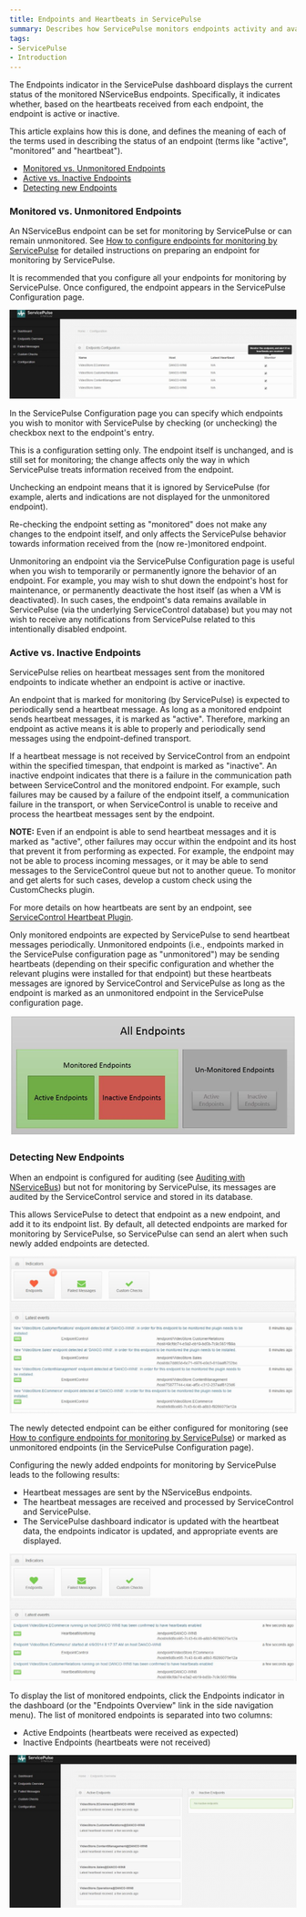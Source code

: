 ```yaml
---
title: Endpoints and Heartbeats in ServicePulse
summary: Describes how ServicePulse monitors endpoints activity and availability using heartbeat messages
tags:
- ServicePulse
- Introduction
---
```


The Endpoints indicator in the ServicePulse dashboard displays the current status of the monitored NServiceBus endpoints. Specifically, it indicates whether, based on the heartbeats received from each endpoint, the endpoint is active or inactive.

This article explains how this is done, and defines the meaning of each of the terms used in describing the status of an endpoint (terms like "active", "monitored" and "heartbeat").  


* [Monitored vs. Unmonitored Endpoints](#monitored-vs-un-monitored-endpoints)
* [Active vs. Inactive Endpoints](#active-vs-inactive-endpoints)
* [Detecting new Endpoints](#detecting-new-endpoints)



<!--![ServicePulse Dashboard Indicators (all green)](images/indicators-green.JPG)-->

### Monitored vs. Unmonitored Endpoints

An NServiceBus endpoint can be set for monitoring by ServicePulse or can remain unmonitored. See [How to configure endpoints for monitoring by ServicePulse](/ServicePulse/how-to-configure-endpoints-for-monitoring) for detailed instructions on preparing an endpoint for monitoring by ServicePulse.

It is recommended that you configure all your endpoints for monitoring by ServicePulse. Once configured, the endpoint appears in the ServicePulse Configuration page.   

![ServicePulse Configuration page](images/sp-configuration-page.jpg)

In the ServicePulse Configuration page you can specify which endpoints you wish to monitor with ServicePulse by checking (or unchecking) the checkbox next to the endpoint's entry.  

This is a configuration setting only. The endpoint itself is unchanged, and is still set for monitoring; the change affects only the way in which ServicePulse treats information received from the endpoint. 

Unchecking an endpoint means that it is ignored by ServicePulse (for example, alerts and indications are not displayed for the unmonitored endpoint). 

Re-checking the endpoint setting as "monitored" does not make any changes to the endpoint itself, and only affects the ServicePulse behavior towards information received from the (now re-)monitored endpoint.
 
Unmonitoring an endpoint via the ServicePulse Configuration page is useful when you wish to temporarily or permanently ignore the behavior of an endpoint. For example, you may wish to shut down the endpoint's host for maintenance, or permanently deactivate the host itself (as when a VM is deactivated). In such cases, the endpoint's data remains available in ServicePulse (via the underlying ServiceControl database) but you may not wish to receive any notifications from ServicePulse related to this intentionally disabled endpoint.  
 
### Active vs. Inactive Endpoints

ServicePulse relies on heartbeat messages sent from the monitored endpoints to indicate whether an endpoint is active or inactive.

An endpoint that is marked for monitoring (by ServicePulse) is expected to periodically send a heartbeat message. As long as a monitored endpoint sends heartbeat messages, it is marked as "active". Therefore, marking an endpoint as active means it is able to properly and periodically send messages using the endpoint-defined transport.

If a heartbeat message is not received by ServiceControl from an endpoint within the specified timespan, that endpoint is marked as "inactive". An inactive endpoint indicates that there is a failure in the communication path between ServiceControl and the monitored endpoint. For example, such failures may be caused by a failure of the endpoint itself, a communication failure in the transport, or when ServiceControl is unable to receive and process the heartbeat messages sent by the endpoint.

**NOTE:** Even if an endpoint is able to send heartbeat messages and it is marked as "active", other failures may occur within the endpoint and its host that prevent it from performing as expected. For example, the endpoint may not be able to process incoming messages, or it may be able to send messages to the ServiceControl queue but not to another queue. To monitor and get alerts for such cases, develop a custom check using the CustomChecks plugin.

For more details on how heartbeats are sent by an endpoint, see [ServiceControl Heartbeat Plugin](/ServiceControl/Plugins#servicecontrol-plugin-heartbeat).

Only monitored endpoints are expected by ServicePulse to send heartbeat messages periodically. Unmonitored endpoints (i.e., endpoints marked in the ServicePulse configuration page as "unmonitored") may be sending heartbeats (depending on their specific configuration and whether the relevant plugins were installed for that endpoint) but these heartbeats messages are ignored by ServiceControl and ServicePulse as long as the endpoint is marked as an unmonitored endpoint in the ServicePulse configuration page.

![Sets of Endpoints: Monitored (active and inactive) vs. Unmonitored, ](images/endpoints-sets-monitored-active.jpg)     

### Detecting New Endpoints

When an endpoint is configured for auditing (see [Auditing with NServiceBus](/NServiceBus/auditing-with-nservicebus)) but not for monitoring by ServicePulse, its messages are audited by the ServiceControl service and stored in its database.

This allows ServicePulse to detect that endpoint as a new endpoint, and add it to its endpoint list. By default, all detected endpoints are marked for monitoring by ServicePulse, so ServicePulse can send an alert when such newly added endpoints are detected.

![Detected New Endpoints](images/detect-new-endpoints.jpg)

The newly detected endpoint can be either configured for monitoring (see [How to configure endpoints for monitoring by ServicePulse](/ServicePulse/how-to-configure-endpoints-for-monitoring)) or marked as unmonitored endpoints (in the ServicePulse Configuration page).

Configuring the newly added endpoints for monitoring by ServicePulse leads to the following results:

* Heartbeat messages are sent by the NServiceBus endpoints. 
* The heartbeat messages are received and processed by ServiceControl and ServicePulse. 
* The ServicePulse dashboard indicator is updated with the heartbeat data, the endpoints indicator is updated, and appropriate events are displayed.

![Received heartbeats from new endpoints](images/received-heartbeats-from-new-endpoints.jpg)

To display the list of monitored endpoints, click the Endpoints indicator in the dashboard (or the "Endpoints Overview" link in the side navigation menu). The list of monitored endpoints is separated into two columns:
* Active Endpoints (heartbeats were received as expected) 
* Inactive Endpoints (heartbeats were not received) 

![Endpoints Overview](images/endpoints-overview.jpg)

 

